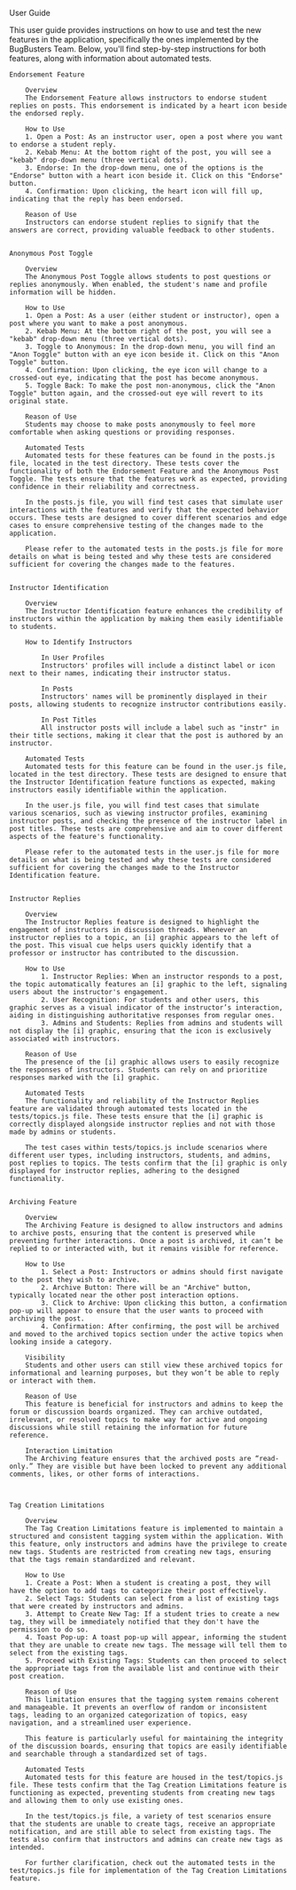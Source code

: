 User Guide

This user guide provides instructions on how to use and test the new features in the application, specifically the ones implemented by the BugBusters Team. Below, you'll find step-by-step instructions for both features, along with information about automated tests.


    Endorsement Feature

        Overview
        The Endorsement Feature allows instructors to endorse student replies on posts. This endorsement is indicated by a heart icon beside the endorsed reply.

        How to Use
        1. Open a Post: As an instructor user, open a post where you want to endorse a student reply.
        2. Kebab Menu: At the bottom right of the post, you will see a "kebab" drop-down menu (three vertical dots).
        3. Endorse: In the drop-down menu, one of the options is the "Endorse" button with a heart icon beside it. Click on this "Endorse" button.
        4. Confirmation: Upon clicking, the heart icon will fill up, indicating that the reply has been endorsed.

        Reason of Use
        Instructors can endorse student replies to signify that the answers are correct, providing valuable feedback to other students.


    Anonymous Post Toggle

        Overview
        The Anonymous Post Toggle allows students to post questions or replies anonymously. When enabled, the student's name and profile information will be hidden.

        How to Use
        1. Open a Post: As a user (either student or instructor), open a post where you want to make a post anonymous.
        2. Kebab Menu: At the bottom right of the post, you will see a "kebab" drop-down menu (three vertical dots).
        3. Toggle to Anonymous: In the drop-down menu, you will find an "Anon Toggle" button with an eye icon beside it. Click on this "Anon Toggle" button.
        4. Confirmation: Upon clicking, the eye icon will change to a crossed-out eye, indicating that the post has become anonymous.
        5. Toggle Back: To make the post non-anonymous, click the "Anon Toggle" button again, and the crossed-out eye will revert to its original state.

        Reason of Use
        Students may choose to make posts anonymously to feel more comfortable when asking questions or providing responses.

        Automated Tests
        Automated tests for these features can be found in the posts.js file, located in the test directory. These tests cover the functionality of both the Endorsement Feature and the Anonymous Post Toggle. The tests ensure that the features work as expected, providing confidence in their reliability and correctness.

        In the posts.js file, you will find test cases that simulate user interactions with the features and verify that the expected behavior occurs. These tests are designed to cover different scenarios and edge cases to ensure comprehensive testing of the changes made to the application.

        Please refer to the automated tests in the posts.js file for more details on what is being tested and why these tests are considered sufficient for covering the changes made to the features.


    Instructor Identification

        Overview
        The Instructor Identification feature enhances the credibility of instructors within the application by making them easily identifiable to students.

        How to Identify Instructors

            In User Profiles
            Instructors' profiles will include a distinct label or icon next to their names, indicating their instructor status.

            In Posts
            Instructors' names will be prominently displayed in their posts, allowing students to recognize instructor contributions easily.

            In Post Titles
            All instructor posts will include a label such as "instr" in their title sections, making it clear that the post is authored by an instructor.

        Automated Tests
        Automated tests for this feature can be found in the user.js file, located in the test directory. These tests are designed to ensure that the Instructor Identification feature functions as expected, making instructors easily identifiable within the application.

        In the user.js file, you will find test cases that simulate various scenarios, such as viewing instructor profiles, examining instructor posts, and checking the presence of the instructor label in post titles. These tests are comprehensive and aim to cover different aspects of the feature's functionality.

        Please refer to the automated tests in the user.js file for more details on what is being tested and why these tests are considered sufficient for covering the changes made to the Instructor Identification feature.


    Instructor Replies

        Overview
        The Instructor Replies feature is designed to highlight the engagement of instructors in discussion threads. Whenever an instructor replies to a topic, an [i] graphic appears to the left of the post. This visual cue helps users quickly identify that a professor or instructor has contributed to the discussion.
    
        How to Use
            1. Instructor Replies: When an instructor responds to a post, the topic automatically features an [i] graphic to the left, signaling users about the instructor's engagement.
            2. User Recognition: For students and other users, this graphic serves as a visual indicator of the instructor’s interaction, aiding in distinguishing authoritative responses from regular ones.
            3. Admins and Students: Replies from admins and students will not display the [i] graphic, ensuring that the icon is exclusively associated with instructors.
    
        Reason of Use
        The presence of the [i] graphic allows users to easily recognize the responses of instructors. Students can rely on and prioritize responses marked with the [i] graphic.
        
        Automated Tests
        The functionality and reliability of the Instructor Replies feature are validated through automated tests located in the tests/topics.js file. These tests ensure that the [i] graphic is correctly displayed alongside instructor replies and not with those made by admins or students.
    
        The test cases within tests/topics.js include scenarios where different user types, including instructors, students, and admins, post replies to topics. The tests confirm that the [i] graphic is only displayed for instructor replies, adhering to the designed functionality.
        

    Archiving Feature

        Overview
        The Archiving Feature is designed to allow instructors and admins to archive posts, ensuring that the content is preserved while preventing further interactions. Once a post is archived, it can’t be replied to or interacted with, but it remains visible for reference.
    
        How to Use
            1. Select a Post: Instructors or admins should first navigate to the post they wish to archive.
            2. Archive Button: There will be an "Archive" button, typically located near the other post interaction options.
            3. Click to Archive: Upon clicking this button, a confirmation pop-up will appear to ensure that the user wants to proceed with archiving the post.
            4. Confirmation: After confirming, the post will be archived and moved to the archived topics section under the active topics when looking inside a category.
    
        Visibility
        Students and other users can still view these archived topics for informational and learning purposes, but they won’t be able to reply or interact with them.
    
        Reason of Use
        This feature is beneficial for instructors and admins to keep the forum or discussion boards organized. They can archive outdated, irrelevant, or resolved topics to make way for active and ongoing discussions while still retaining the information for future reference.
    
        Interaction Limitation
        The Archiving feature ensures that the archived posts are “read-only.” They are visible but have been locked to prevent any additional comments, likes, or other forms of interactions.
    


    Tag Creation Limitations

        Overview
        The Tag Creation Limitations feature is implemented to maintain a structured and consistent tagging system within the application. With this feature, only instructors and admins have the privilege to create new tags. Students are restricted from creating new tags, ensuring that the tags remain standardized and relevant.
    
        How to Use
        1. Create a Post: When a student is creating a post, they will have the option to add tags to categorize their post effectively.
        2. Select Tags: Students can select from a list of existing tags that were created by instructors and admins.
        3. Attempt to Create New Tag: If a student tries to create a new tag, they will be immediately notified that they don't have the permission to do so.
        4. Toast Pop-up: A toast pop-up will appear, informing the student that they are unable to create new tags. The message will tell them to select from the existing tags.
        5. Proceed with Existing Tags: Students can then proceed to select the appropriate tags from the available list and continue with their post creation.
    
        Reason of Use
        This limitation ensures that the tagging system remains coherent and manageable. It prevents an overflow of random or inconsistent tags, leading to an organized categorization of topics, easy navigation, and a streamlined user experience.
    
        This feature is particularly useful for maintaining the integrity of the discussion boards, ensuring that topics are easily identifiable and searchable through a standardized set of tags.
    
        Automated Tests
        Automated tests for this feature are housed in the test/topics.js file. These tests confirm that the Tag Creation Limitations feature is functioning as expected, preventing students from creating new tags and allowing them to only use existing ones.
    
        In the test/topics.js file, a variety of test scenarios ensure that the students are unable to create tags, receive an appropriate notification, and are still able to select from existing tags. The tests also confirm that instructors and admins can create new tags as intended.
    
        For further clarification, check out the automated tests in the test/topics.js file for implementation of the Tag Creation Limitations feature.

